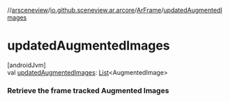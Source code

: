 //[arsceneview](../../../index.md)/[io.github.sceneview.ar.arcore](../index.md)/[ArFrame](index.md)/[updatedAugmentedImages](updated-augmented-images.md)

# updatedAugmentedImages

[androidJvm]\
val [updatedAugmentedImages](updated-augmented-images.md): [List](https://kotlinlang.org/api/latest/jvm/stdlib/kotlin.collections/-list/index.html)&lt;AugmentedImage&gt;

###  Retrieve the frame tracked Augmented Images
